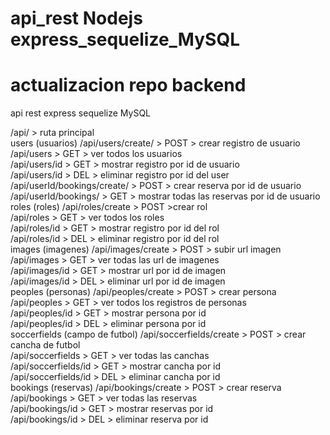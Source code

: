 # api_rest Nodejs express_sequelize_MySQL
# actualizacion repo backend
api rest express sequelize MySQL <br>

/api/ > ruta principal <br>
users (usuarios)
/api/users/create/ > POST > crear registro de usuario <br>
/api/users > GET > ver todos los usuarios <br>
/api/users/id > GET > mostrar registro por id de usuario<br>
/api/users/id > DEL > eliminar registro por id del user<br>
/api/userId/bookings/create/ > POST > crear reserva por id de usuario<br>
/api/userId/bookings/ > GET > mostrar todas las reservas por id de usuario<br>
roles (roles)
/api/roles/create > POST >crear rol <br>
/api/roles > GET > ver todos los roles <br>
/api/roles/id > GET > mostrar registro por id del rol<br>
/api/roles/id > DEL > eliminar registro por id del rol<br>
images (imagenes)
/api/images/create > POST > subir url imagen <br>
/api/images > GET > ver todas las url de imagenes <br>
/api/images/id > GET > mostrar url por id de imagen<br>
/api/images/id > DEL > eliminar url por id de imagen<br>
peoples (personas)
/api/peoples/create > POST > crear persona <br>
/api/peoples > GET > ver todos los registros de personas <br>
/api/peoples/id > GET > mostrar persona por id<br>
/api/peoples/id > DEL > eliminar persona por id<br>
soccerfields (campo de futbol)
/api/soccerfields/create > POST > crear cancha de futbol <br>
/api/soccerfields > GET > ver todas las canchas <br>
/api/soccerfields/id > GET > mostrar cancha por id<br>
/api/soccerfields/id > DEL > eliminar cancha por id<br>
bookings (reservas)
/api/bookings/create > POST > crear reserva <br>
/api/bookings > GET > ver todas las reservas <br>
/api/bookings/id > GET > mostrar reservas por id<br>
/api/bookings/id > DEL > eliminar reserva por id<br>
